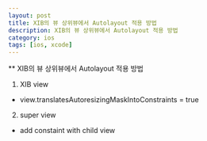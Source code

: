 ```yaml
---
layout: post
title: XIB의 뷰 상위뷰에서 Autolayout 적용 방법
description: XIB의 뷰 상위뷰에서 Autolayout 적용 방법
category: ios
tags: [ios, xcode]
---
```


** XIB의 뷰 상위뷰에서 Autolayout 적용 방법

1. XIB view
- view.translatesAutoresizingMaskIntoConstraints = true

2. super view
- add constaint with child view
